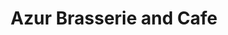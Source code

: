 ---
title: "Azur Brasserie and Cafe"
address: "36 O'Connell Street, Limerick City Centre, Co. Limerick"
tel: "+353 (0)61 31 4994"
county: "Limerick"
category: "French Restaurants"
type: "Content"
lat: "52.66472244262695"
lng: "-8.623055458068848"
---
